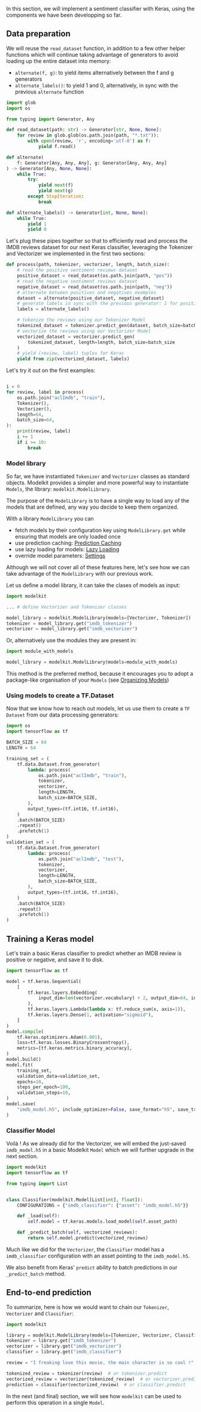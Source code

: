 In this section, we will implement a sentiment classifier with Keras, using the components we have been developping so far.

## Data preparation

We will reuse the `read_dataset` function, in addition to a few other helper functions which will continue taking advantage of generators to avoid loading up the entire dataset into memory:

- `alternate(f, g)`: to yield items alternatively between the f and g generators
- `alternate_labels()`: to yield 1 and 0, alternatively, in sync with the previous `alternate` function

```python
import glob
import os

from typing import Generator, Any

def read_dataset(path: str) -> Generator[str, None, None]:
    for review in glob.glob(os.path.join(path, "*.txt")):
        with open(review, 'r', encoding='utf-8') as f:
            yield f.read()

def alternate(
    f: Generator[Any, Any, Any], g: Generator[Any, Any, Any]
) -> Generator[Any, None, None]:
    while True:
        try:
            yield next(f)
            yield next(g)
        except StopIteration:
            break

def alternate_labels() -> Generator[int, None, None]:
    while True:
        yield 1
        yield 0

```

Let's plug these pipes together so that to efficiently read and process the IMDB reviews dataset for our next Keras classifier, leveraging the Tokenizer and Vectorizer we implemented in the first two sections:

```python
def process(path, tokenizer, vectorizer, length, batch_size):
    # read the positive sentiment reviews dataset
    positive_dataset = read_dataset(os.path.join(path, "pos"))
    # read the negative sentiment reviews dataset
    negative_dataset = read_dataset(os.path.join(path, "neg"))
    # alternate between positives and negatives examples
    dataset = alternate(positive_dataset, negative_dataset)
    # generate labels in sync with the previous generator: 1 for positive examples, 0 for negative ones
    labels = alternate_labels()

    # tokenize the reviews using our Tokenizer Model
    tokenized_dataset = tokenizer.predict_gen(dataset, batch_size=batch_size)
    # vectorize the reviews using our Vectorizer Model
    vectorized_dataset = vectorizer.predict_gen(
        tokenized_dataset, length=length, batch_size=batch_size
    )
    # yield (review, label) tuples for Keras
    yield from zip(vectorized_dataset, labels)
```

Let's try it out on the first examples:

```python

i = 0
for review, label in process(
    os.path.join("aclImdb", "train"),
    Tokenizer(),
    Vectorizer(),
    length=64,
    batch_size=64,
):
    print(review, label)
    i += 1
    if i >= 10:
        break
```

### Model library

So far, we have instantiated `Tokenizer` and `Vectorizer` classes as standard objects. Modelkit provides a simpler and more powerful way to instantiate `Models`, the library: `modelkit.ModelLibrary`.

The purpose of the `ModelLibrary` is to have a single way to load any of the models that are defined, any way you decide to keep them organized.

With a library `ModelLibrary` you can

- fetch models by their configuration key using `ModelLibrary.get` while ensuring that models are only loaded once
- use prediction caching: [Prediction Caching](../../library/model_library.md#prediction-caching)
- use lazy loading for models: [Lazy Loading](../../library/model_library.md#lazy-loading)
- override model parameters: [Settings](../../library/model_library.md#modellibrary)

Although we will not cover all of these features here, let's see how we can take advantage of the `ModelLibrary` with our previous work.

Let us define a model library, it can take the clases of models as input:

```python
import modelkit

... # define Vectorizer and Tokenizer classes

model_library = modelkit.ModelLibrary(models=[Vectorizer, Tokenizer])
tokenizer = model_library.get("imdb_tokenizer")
vectorizer = model_library.get("imdb_vectorizer")

```

Or, alternatively use the modules they are present in:

```python
import module_with_models

model_library = modelkit.ModelLibrary(models=module_with_models)
```

This method is the preferred method, because it encourages you to adopt a package-like organisation of your `Models` (see [Organizing Models](../../library/models/organizing.md))

### Using models to create a TF.Dataset

Now that we know how to reach out models, let us use them to create a `TF Dataset` from our data processing generators:

```python hl_lines="11 12 26 27"
import os
import tensorflow as tf

BATCH_SIZE = 64
LENGTH = 64

training_set = (
    tf.data.Dataset.from_generator(
        lambda: process(
            os.path.join("aclImdb", "train"),
            tokenizer,
            vectorizer,
            length=LENGTH,
            batch_size=BATCH_SIZE,
        ),
        output_types=(tf.int16, tf.int16),
    )
    .batch(BATCH_SIZE)
    .repeat()
    .prefetch(1)
)
validation_set = (
    tf.data.Dataset.from_generator(
        lambda: process(
            os.path.join("aclImdb", "test"),
            tokenizer,
            vectorizer,
            length=LENGTH,
            batch_size=BATCH_SIZE,
        ),
        output_types=(tf.int16, tf.int16),
    )
    .batch(BATCH_SIZE)
    .repeat()
    .prefetch(1)
)


```

## Training a Keras model

Let's train a basic Keras classifier to predict whether an IMDB review is positive or negative, and save it to disk.

```python
import tensorflow as tf

model = tf.keras.Sequential(
    [
        tf.keras.layers.Embedding(
            input_dim=len(vectorizer.vocabulary) + 2, output_dim=64, input_length=LENGTH
        ),
        tf.keras.layers.Lambda(lambda x: tf.reduce_sum(x, axis=1)),
        tf.keras.layers.Dense(1, activation="sigmoid"),
    ]
)
model.compile(
    tf.keras.optimizers.Adam(0.001),
    loss=tf.keras.losses.BinaryCrossentropy(),
    metrics=[tf.keras.metrics.binary_accuracy],
)
model.build()
model.fit(
    training_set,
    validation_data=validation_set,
    epochs=10,
    steps_per_epoch=100,
    validation_steps=10,
)
model.save(
    "imdb_model.h5", include_optimizer=False, save_format="h5", save_traces=False
)
```

### Classifier Model

Voilà ! As we already did for the Vectorizer, we will embed the just-saved `imdb_model.h5` in a basic Modelkit `Model` which we will further upgrade in the next section.

```python
import modelkit
import tensorflow as tf

from typing import List


class Classifier(modelkit.Model[List[int], float]):
    CONFIGURATIONS = {"imdb_classifier": {"asset": "imdb_model.h5"}}

    def _load(self):
        self.model = tf.keras.models.load_model(self.asset_path)

    def _predict_batch(self, vectorized_reviews):
        return self.model.predict(vectorized_reviews)
```

Much like we did for the `Vectorizer`, the `Classifier` model has a `imdb_classifier` configuration with an asset pointing to the `imdb_model.h5`.

We also benefit from Keras' `predict` ability to batch predictions in our `_predict_batch` method.

## End-to-end prediction

To summarize, here is how we would want to chain our `Tokenizer`, `Vectorizer` and `Classifier`:

```python
import modelkit

library = modelkit.ModelLibrary(models=[Tokenizer, Vectorizer, Classifier])
tokenizer = library.get("imdb_tokenizer")
vectorizer = library.get("imdb_vectorizer")
classifier = library.get("imdb_classifier")

review = "I freaking love this movie, the main character is so cool !"

tokenized_review = tokenizer(review)  # or tokenizer.predict
vectorized_review = vectorizer(tokenized_review)  # or vectorizer.predict
prediction = classifier(vectorized_review)  # or classifier.predict
```

In the next (and final) section, we will see how `modelkit` can be used to perform this operation in a single `Model`.